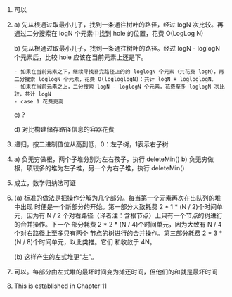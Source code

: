 1. 可以

13. a) 先从根通过取最小儿子，找到一条通往树叶的路径，经过 logN 次比较。再通过二分搜索在 logN 个元素中找到 hole 的位置，花费 O(LogLog N) 

    b) 先从根通过取最小儿子，找到一条通往树叶的路径。经过 logN - loglogN 个元素后，比较 hole 应该在当前元素上还是下。
        
        - 如果在当前元素之下，继续寻找补完路径上的的 loglogN 个元素（共花费 logN），再二分搜索 loglogN 个元素，花费 O(logloglogN)：共计 logN + logloglogN。
        - 如果在当前元素之上，二分搜索 logN - loglogN 个元素，花费至多 loglogN 次比较，共计 logN
        - case 1 花费更高
    
    c) ?

    d) 对比构建储存路径信息的容器花费

16. 递归，按二进制值位从高到低，0：左子树，1表示右子树

17. a) 负无穷做根，两个子堆分别为左右孩子，执行 deleteMin()
b) 负无穷做根，项较多的堆为左子堆，另一个为右子堆，执行 deleteMin()

21. 成立，数学归纳法可证

25. (a) 标准的做法是把操作分解为几个部分。每当第一个元素再次在出队列的堆中出现
时便是一个新部分的开始。第一部分大致耗费 2 * 1 * (N / 2)个时间单元，因为有 N /
2 个对右路径（译者注：含根节点）上只有一个节点的树进行的合并操作。下一个
部分耗费 2 * 2 * (N / 4)个时间单元，因为大致有 N / 4 个对右路径上至多只有两个
节点的树进行的合并操作。第三部分耗费 2 * 3 * (N / 8)个时间单元，以此类推。它们
和收敛于 4N。

    (b) 这样产生的左式堆更“左”。

29. 可以。每部分由左式堆的最坏时间变为摊还时间，但他们的和就是最坏时间

33. This is established in Chapter 11